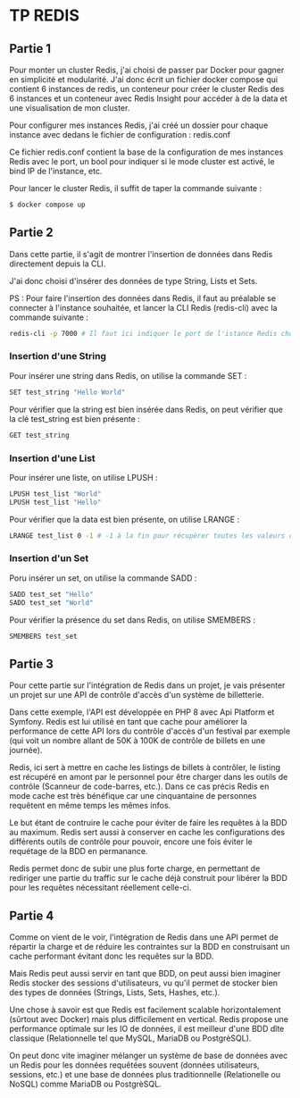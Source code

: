 # TP REDIS

## Partie 1

Pour monter un cluster Redis, j'ai choisi de passer par Docker pour gagner en simplicité et modularité.
J'ai donc écrit un fichier docker compose qui contient 6 instances de redis, un conteneur pour créer le cluster Redis des 6 instances et un conteneur avec Redis Insight pour accéder à de la data et une visualisation de mon cluster.

Pour configurer mes instances Redis, j'ai créé un dossier pour chaque instance avec dedans le fichier de configuration : redis.conf

Ce fichier redis.conf contient la base de la configuration de mes instances Redis avec le port, un bool pour indiquer si le mode cluster est activé, le bind IP de l'instance, etc.

Pour lancer le cluster Redis, il suffit de taper la commande suivante :

```bash
$ docker compose up
```

## Partie 2

Dans cette partie, il s'agit de montrer l'insertion de données dans Redis directement depuis la CLI.

J'ai donc choisi d'insérer des données de type String, Lists et Sets.

PS : Pour faire l'insertion des données dans Redis, il faut au préalable se connecter à l'instance souhaitée, et lancer la CLI Redis (redis-cli) avec la commande suivante :

```bash
redis-cli -p 7000 # Il faut ici indiquer le port de l'istance Redis choisie tel que défini dans le fichier redis.conf
```

### Insertion d'une String

Pour insérer une string dans Redis, on utilise la commande SET :

```bash
SET test_string "Hello World"
```

Pour vérifier que la string est bien insérée dans Redis, on peut vérifier que la clé test_string est bien présente : 

```bash
GET test_string
```

### Insertion d'une List

Pour insérer une liste, on utilise LPUSH :

```bash
LPUSH test_list "World"
LPUSH test_list "Hello"
```

Pour vérifier que la data est bien présente, on utilise LRANGE :

```bash
LRANGE test_list 0 -1 # -1 à la fin pour récupérer toutes les valeurs de la liste
```

### Insertion d'un Set

Poru insérer un set, on utilise la commande SADD :

```bash
SADD test_set "Hello"
SADD test_set "World"
```

Pour vérifier la présence du set dans Redis, on utilise SMEMBERS :

```bash
SMEMBERS test_set
```

## Partie 3

Pour cette partie sur l'intégration de Redis dans un projet, je vais présenter un projet sur une API de contrôle d'accès d'un système de billetterie.

Dans cette exemple, l'API est développée en PHP 8 avec Api Platform et Symfony.
Redis est lui utilisé en tant que cache pour améliorer la performance de cette API lors du contrôle d'accès d'un festival par exemple (qui voit un nombre allant de 50K à 100K de contrôle de billets en une journée).

Redis, ici sert à mettre en cache  les listings de billets à contrôler, le listing est récupéré en amont par le personnel pour être charger dans les outils de contrôle (Scanneur de code-barres, etc.). Dans ce cas précis Redis en mode cache est très bénéfique car une cinquantaine de personnes requêtent en même temps les mêmes infos.

Le but étant de contruire le cache pour éviter de faire les requêtes à la BDD au maximum. Redis sert aussi à conserver en cache les configurations des différents outils de contrôle pour pouvoir, encore une fois éviter le requétage de la BDD en permanance.

Redis permet donc de subir une plus forte charge, en permettant de rediriger une partie du traffic sur le cache déjà construit pour libérer la BDD pour les requêtes nécessitant réellement celle-ci.

## Partie 4

Comme on vient de le voir, l'intégration de Redis dans une API permet de répartir la charge et de réduire les contraintes sur la BDD en construisant un cache performant évitant donc les requêtes sur la BDD.

Mais Redis peut aussi servir en tant que BDD, on peut aussi bien imaginer Redis stocker des sessions d'utilisateurs, vu qu'il permet de stocker bien des types de données (Strings, Lists, Sets, Hashes, etc.).

Une chose à savoir est que Redis est facilement scalable horizontalement (sûrtout avec Docker) mais plus difficilement en vertical. Redis propose une performance optimale sur les IO de données, il est meilleur d'une BDD dîte classique (Relationnelle tel que MySQL, MariaDB ou PostgrèSQL). 

On peut donc vite imaginer mélanger un système de base de données avec un Redis pour les données requêtées souvent (données utilisateurs, sessions, etc.) et une base de données plus traditionnelle (Relationelle ou NoSQL) comme MariaDB ou PostgrèSQL.

